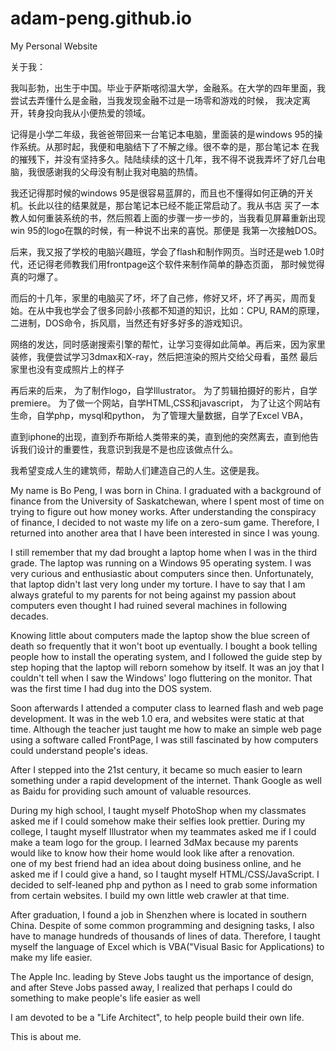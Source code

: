 # adam-peng.github.io
My Personal Website

关于我：

我叫彭勃，出生于中国。毕业于萨斯喀彻温大学，金融系。在大学的四年里面，我尝试去弄懂什么是金融，当我发现金融不过是一场零和游戏的时候，
我决定离开，转身投向我从小便热爱的领域。

记得是小学二年级，我爸爸带回来一台笔记本电脑，里面装的是windows 95的操作系统。从那时起，我便和电脑结下了不解之缘。很不幸的是，那台笔记本
在我的摧残下，并没有坚持多久。陆陆续续的这十几年，我不得不说我弄坏了好几台电脑，我很感谢我的父母没有制止我对电脑的热情。

我还记得那时候的windows 95是很容易蓝屏的，而且也不懂得如何正确的开关机。长此以往的结果就是，那台笔记本已经不能正常启动了。我从书店
买了一本教人如何重装系统的书，然后照着上面的步骤一步一步的，当我看见屏幕重新出现win 95的logo在飘的时候，有一种说不出来的喜悦。那便是
我第一次接触DOS。

后来，我又报了学校的电脑兴趣班，学会了flash和制作网页。当时还是web 1.0时代，还记得老师教我们用frontpage这个软件来制作简单的静态页面，
那时候觉得真的叼爆了。

而后的十几年，家里的电脑买了坏，坏了自己修，修好又坏，坏了再买，周而复始。在从中我也学会了很多同龄小孩都不知道的知识，比如：CPU, RAM的原理，
二进制，DOS命令，拆风扇，当然还有好多好多的游戏知识。

网络的发达，同时感谢搜索引擎的帮忙，让学习变得如此简单。再后来，因为家里装修，我便尝试学习3dmax和X-ray，然后把渲染的照片交给父母看，虽然
最后家里也没有变成照片上的样子

再后来的后来，
为了制作logo，自学Illustrator。
为了剪辑拍摄好的影片，自学premiere。
为了做一个网站，自学HTML,CSS和javascript，
为了让这个网站有生命，自学php，mysql和python，
为了管理大量数据，自学了Excel VBA，

直到iphone的出现，直到乔布斯给人类带来的美，直到他的突然离去，直到他告诉我们设计的重要性，我意识到我是不是也应该做点什么。

我希望变成人生的建筑师，帮助人们建造自己的人生。这便是我。

My name is Bo Peng, I was born in China. I graduated with a background of finance from the University of Saskatchewan, 
where I spent most of time on trying to figure out how money works. After understanding the conspiracy of finance, 
I decided to not waste my life on a zero-sum game. Therefore, I returned into another area that I have been interested in since I was young.

I still remember that my dad brought a laptop home when I was in the third grade. The laptop was running on a Windows 95 operating
system. I was very curious and enthusiastic about computers since then. Unfortunately, that laptop didn't last very long under my torture. I have to
say that I am always grateful to my parents for not being against my passion about computers even thought I had ruined several machines in following decades.

Knowing little about computers made the laptop show the blue screen of death so frequently that it won't boot up eventually. I bought a book telling people how 
to install the operating system, and I followed the guide step by step hoping that the laptop will reborn somehow by itself. It was an joy that I couldn't tell 
when I saw the Windows' logo fluttering on the monitor. That was the first time I had dug into the DOS system.

Soon afterwards I attended a computer class to learned flash and web page development. It was in the web 1.0 era, and websites were static at that time. Although 
the teacher just taught me how to make an simple web page using a software called FrontPage, I was still fascinated by how computers could understand people's ideas.

After I stepped into the 21st century, it became so much easier to learn something under a rapid development of the internet. Thank Google as well as Baidu for providing 
such amount of valuable resources.

During my high school, I taught myself PhotoShop when my classmates asked me if I could somehow make their selfies look prettier.
During my college, 
    I taught myself Illustrator when my teammates asked me if I could make a team logo for the group.
    I learned 3dMax because my parents would like to know how their home would look like after a renovation.    
    one of my best friend had an idea about doing business online, and he asked me if I could give a hand, so I taught myself HTML/CSS/JavaScript.
    I decided to self-leaned php and python as I need to grab some information from certain websites. I build my own little web crawler at that time.
    
After graduation, I found a job in Shenzhen where is located in southern China. Despite of some common programming and designing tasks, 
I also have to manage hundreds of thousands of lines of data. Therefore, I taught myself the language of Excel which is VBA("Visual Basic for Applications) to 
make my life easier.

The Apple Inc. leading by Steve Jobs taught us the importance of design, and after Steve Jobs passed away, I realized that perhaps I could do something 
to make people's life easier as well

I am devoted to be a "Life Architect", to help people build their own life.

This is about me.






